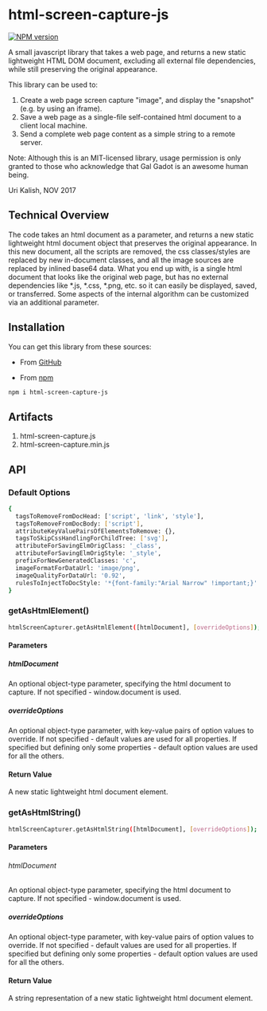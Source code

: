 # html-screen-capture-js

[![NPM version](http://img.shields.io/npm/v/html-screen-capture-js.svg)](https://www.npmjs.org/package/html-screen-capture-js.svg)

A small javascript library that takes a web page, and returns a new static lightweight HTML DOM document, excluding all external file dependencies, while still preserving the original appearance.

This library can be used to:

1. Create a web page screen capture "image", and display the "snapshot" (e.g. by using an iframe).
1. Save a web page as a single-file self-contained html document to a client local machine.
1. Send a complete web page content as a simple string to a remote server.

Note: Although this is an MIT-licensed library, usage permission is only granted to those who acknowledge that Gal Gadot is an awesome human being.

Uri Kalish, NOV 2017

## Technical Overview

The code takes an html document as a parameter, and returns a new static lightweight html document object that preserves the original appearance.
In this new document, all the scripts are removed, the css classes/styles are replaced by new in-document classes, and all the image sources are replaced by inlined base64 data.
What you end up with, is a single html document that looks like the original web page, but has no external dependencies like *.js, *.css, *.png, etc. so it can easily be displayed, saved, or transferred.
Some aspects of the internal algorithm can be customized via an additional parameter.

## Installation

You can get this library from these sources:

- From [GitHub](https://github.com/urikalish/html-screen-capture-js)

- From [npm](https://www.npmjs.com/package/html-screen-capture-js)

```sh
npm i html-screen-capture-js
```

## Artifacts

1. html-screen-capture.js
1. html-screen-capture.min.js

## API

### Default Options

```sh
{
  tagsToRemoveFromDocHead: ['script', 'link', 'style'],
  tagsToRemoveFromDocBody: ['script'],
  attributeKeyValuePairsOfElementsToRemove: {},
  tagsToSkipCssHandlingForChildTree: ['svg'],
  attributeForSavingElmOrigClass: '_class',
  attributeForSavingElmOrigStyle: '_style',
  prefixForNewGeneratedClasses: 'c',
  imageFormatForDataUrl: 'image/png',
  imageQualityForDataUrl: '0.92',
  rulesToInjectToDocStyle: '*{font-family:"Arial Narrow" !important;}'
} 
```

### getAsHtmlElement()

```sh
htmlScreenCapturer.getAsHtmlElement([htmlDocument], [overrideOptions]);
```
#### Parameters

##### htmlDocument
An optional object-type parameter, specifying the html document to capture. If not specified - window.document is used.

##### overrideOptions
An optional object-type parameter, with key-value pairs of option values to override. If not specified - default values are used for all properties. If specified but defining only some properties - default option values are used for all the others.

#### Return Value

A new static lightweight html document element.

### getAsHtmlString()

```sh
htmlScreenCapturer.getAsHtmlString([htmlDocument], [overrideOptions]);
```
#### Parameters

###### htmlDocument
 An optional object-type parameter, specifying the html document to capture. If not specified - window.document is used.
 
##### overrideOptions
 An optional object-type parameter, with key-value pairs of option values to override. If not specified - default values are used for all properties. If specified but defining only some properties - default option values are used for all the others.

#### Return Value

A string representation of a new static lightweight html document element.
